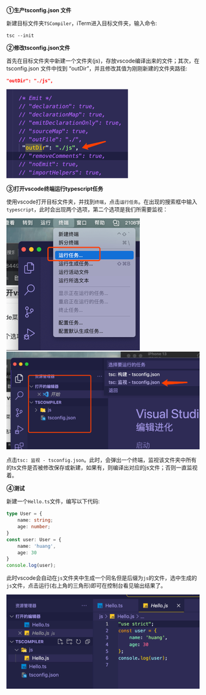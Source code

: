 **①生产tsconfig.json 文件**

新建目标文件夹`TSCompiler`，iTerm进入目标文件夹，输入命令:

```shell
tsc --init
```

**②修改tsconfig.json文件**

首先在目标文件夹中新建一个文件夹(js)，存放vscode编译出来的文件；其次，在 tsconfig.json 文件中找到 “outDir”，并且修改其值为刚刚新建的文件夹路径:

```json
"outDir": "./js",
```

<img src="./images/3.png" style="zoom:50%;" />

**③打开vscode终端运行typescript任务**

使用vscode打开目标文件夹，并找到`终端`，点击`运行任务`。在出现的搜索框中输入`typescript`，此时会出现两个选项，第二个选项是我们所需要监视：

<img src="./images/4.png" style="zoom:50%;" />

<img src="./images/5.png" style="zoom:50%;" />

点击`tsc: 监视 - tsconfig.json`。此时，会弹出一个终端，监视该文件夹中所有的ts文件是否被修改保存或新建，如果有，则编译出对应的js文件；否则一直监视着。

**④测试**

新建一个`Hello.ts`文件，编写以下代码:

```ts
type User = {
    name: string;
    age: number;
}
const user: User = {
    name: 'huang',
    age: 30
}
console.log(user);
```

此时vscode会自动在`js`文件夹中生成一个同名但是后缀为`js`的文件，选中生成的`js`文件，点击运行(右上角的三角形)即可在控制台看见输出结果了。

<img src="./images/6.png" style="zoom:50%;" />